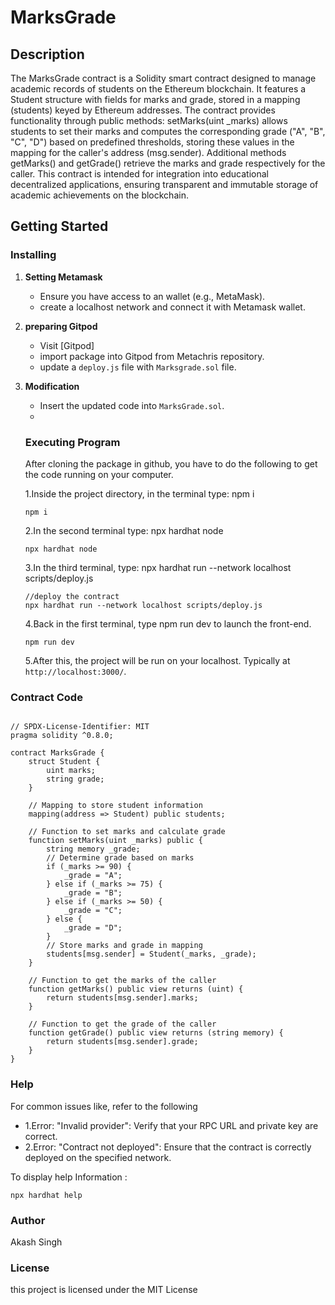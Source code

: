 # MarksGrade

## Description

The MarksGrade contract is a Solidity smart contract designed to manage academic records of students on the Ethereum blockchain. It features a Student structure with fields for marks and grade, stored in a mapping (students) keyed by Ethereum addresses. The contract provides functionality through public methods: setMarks(uint _marks) allows students to set their marks and computes the corresponding grade ("A", "B", "C", "D") based on predefined thresholds, storing these values in the mapping for the caller's address (msg.sender). Additional methods getMarks() and getGrade() retrieve the marks and grade respectively for the caller. This contract is intended for integration into educational decentralized applications, ensuring transparent and immutable storage of academic achievements on the blockchain.

## Getting Started

### Installing

1. **Setting Metamask**
    - Ensure you have access to an wallet (e.g., MetaMask).
    - create a localhost network and connect it with Metamask wallet.
    
2. **preparing Gitpod**
   - Visit [Gitpod]
   - import package into Gitpod from Metachris repository.
   - update a `deploy.js` file with  `Marksgrade.sol` file.

3. **Modification**
   - Insert the updated code into `MarksGrade.sol`.
   - 
  
     ### Executing Program
      After cloning the package in github, you have  to do the following to get the code running on your computer.

     1.Inside the project directory, in the terminal type: npm i
     ```solidity
     npm i
     ```
     2.In the second terminal type: npx hardhat node
     ```solidity
     npx hardhat node
     ```
     3.In the third terminal, type: npx hardhat run --network localhost scripts/deploy.js
     ```solidity
     //deploy the contract
     npx hardhat run --network localhost scripts/deploy.js
     ```
     4.Back in the first terminal, type npm run dev to launch the front-end.
     ```solidity
     npm run dev
     ```
     5.After this, the project will be run on your localhost. Typically at ```http://localhost:3000/```.
### Contract Code

```solidity

// SPDX-License-Identifier: MIT
pragma solidity ^0.8.0;

contract MarksGrade {
    struct Student {
        uint marks;
        string grade;
    }

    // Mapping to store student information
    mapping(address => Student) public students;

    // Function to set marks and calculate grade
    function setMarks(uint _marks) public {
        string memory _grade;
        // Determine grade based on marks
        if (_marks >= 90) {
            _grade = "A";
        } else if (_marks >= 75) {
            _grade = "B";
        } else if (_marks >= 50) {
            _grade = "C";
        } else {
            _grade = "D";
        }
        // Store marks and grade in mapping
        students[msg.sender] = Student(_marks, _grade);
    }

    // Function to get the marks of the caller
    function getMarks() public view returns (uint) {
        return students[msg.sender].marks;
    }

    // Function to get the grade of the caller
    function getGrade() public view returns (string memory) {
        return students[msg.sender].grade;
    }
}

```
### Help
For common issues like, refer to the following

- 1.Error: "Invalid provider": Verify that your RPC URL and private key are correct.
- 2.Error: "Contract not deployed": Ensure that the contract is correctly deployed on the specified network.

To display help Information :
```
npx hardhat help
```

### Author
Akash Singh

### License
this project is licensed under the MIT License

